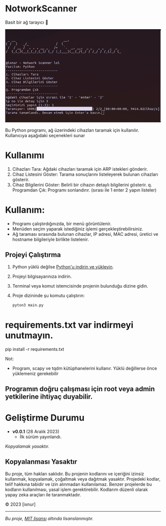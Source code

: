 # NotworkScanner 
Basit bir ağ tarayıcı :customs:

![Notwork Scanner](https://github.com/ixnur/NotworkScanner/raw/main/notwork.png)

Bu Python programı, ağ üzerindeki cihazları taramak için kullanılır.
Kullanıcıya aşağıdaki seçenekleri sunar

# Kullanımı
1. Cihazları Tara: Ağdaki cihazları taramak için ARP istekleri gönderir.
2. Cihaz Listesini Göster: Tarama sonuçlarını listeleyerek bulunan cihazları gösterir.
3. Cihaz Bilgilerini Göster: Belirli bir cihazın detaylı bilgilerini gösterir.
q. Programdan Çık: Programı sonlandırır.
(sırası ile 1 enter 2 yapın listeler)


# Kullanım:
- Programı çalıştırdığınızda, bir menü görüntülenir.
- Menüden seçim yaparak istediğiniz işlemi gerçekleştirebilirsiniz.
- Ağ taraması sırasında bulunan cihazlar, IP adresi, MAC adresi, üretici ve hostname bilgileriyle birlikte listelenir.

## Projeyi Çalıştırma
1. Python yüklü değilse [Python'u indirin ve yükleyin](https://www.python.org/downloads/).
2. Projeyi bilgisayarınıza indirin.
3. Terminal veya komut istemcisinde projenin bulunduğu dizine gidin.
4. Proje dizininde şu komutu çalıştırın:

   ```bash
   pyton3 main.py

# requirements.txt var indirmeyi unutmayın.
pip install -r requirements.txt

Not:
- Program, scapy ve tqdm kütüphanelerini kullanır. Yüklü değillerse önce yüklemeniz gerekebilir
## Programın doğru çalışması için root veya admin yetkilerine ihtiyaç duyabilir.

# Geliştirme Durumu
- **v0.0.1** (28 Aralık 2023)
  - İlk sürüm yayınlandı.
 
*Kopyalamak yasaktır.*

## Kopyalanması Yasaktır

Bu proje, tüm hakları saklıdır. Bu projenin kodlarını ve içeriğini izinsiz kullanmak, kopyalamak, çoğaltmak veya dağıtmak yasaktır. Projedeki kodlar, telif hakkına tabidir ve izin alınmadan kullanılamaz. Benzer projelerde bu kodların kullanılması, yasal işlem gerektirebilir. Kodlarım düzenli olarak yapay zeka araçları ile taranmaktadır.

© 2023 [ixnur]

---
*Bu proje, [MIT lisansı](LICENSE) altında lisanslanmıştır.*
